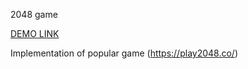 2048 game

[DEMO LINK](https://rostyslav-meleshko.github.io/js_2048_game/)

Implementation of popular game (https://play2048.co/)
